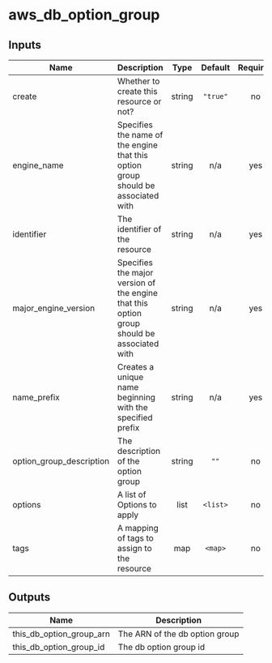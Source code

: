 # aws_db_option_group

<!-- BEGINNING OF PRE-COMMIT-TERRAFORM DOCS HOOK -->
## Inputs

| Name | Description | Type | Default | Required |
|------|-------------|:----:|:-----:|:-----:|
| create | Whether to create this resource or not? | string | `"true"` | no |
| engine\_name | Specifies the name of the engine that this option group should be associated with | string | n/a | yes |
| identifier | The identifier of the resource | string | n/a | yes |
| major\_engine\_version | Specifies the major version of the engine that this option group should be associated with | string | n/a | yes |
| name\_prefix | Creates a unique name beginning with the specified prefix | string | n/a | yes |
| option\_group\_description | The description of the option group | string | `""` | no |
| options | A list of Options to apply | list | `<list>` | no |
| tags | A mapping of tags to assign to the resource | map | `<map>` | no |

## Outputs

| Name | Description |
|------|-------------|
| this\_db\_option\_group\_arn | The ARN of the db option group |
| this\_db\_option\_group\_id | The db option group id |

<!-- END OF PRE-COMMIT-TERRAFORM DOCS HOOK -->
